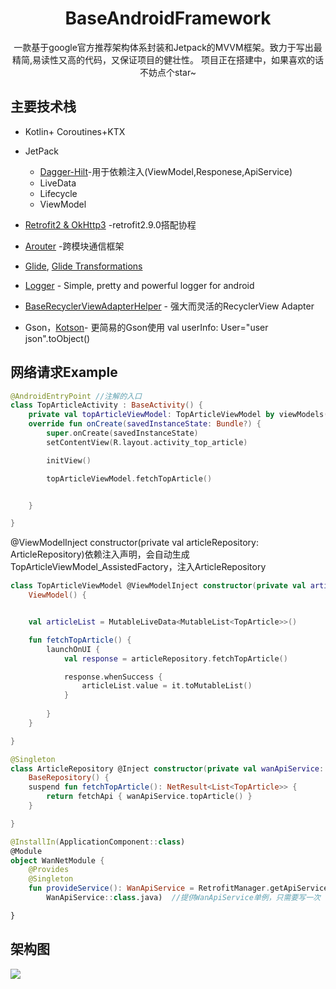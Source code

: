 <h1 align="center">BaseAndroidFramework</h1>
<p align="center">  
一款基于google官方推荐架构体系封装和Jetpack的MVVM框架。致力于写出最精简,易读性又高的代码，又保证项目的健壮性。
项目正在搭建中，如果喜欢的话不妨点个star~
</p>

## 主要技术栈
- Kotlin+ Coroutines+KTX  
- JetPack
  - [Dagger-Hilt](https://developer.android.com/training/dependency-injection/hilt-android)-用于依赖注入(ViewModel,Responese,ApiService)
  - LiveData 
  - Lifecycle 
  - ViewModel 

- [Retrofit2 & OkHttp3](https://github.com/square/retrofit) -retrofit2.9.0搭配协程
- [Arouter](https://github.com/alibaba/ARouter) -跨模块通信框架
- [Glide](https://github.com/bumptech/glide), [Glide Transformations](https://github.com/wasabeef/glide-transformations)
- [Logger](https://github.com/orhanobut/logger) - Simple, pretty and powerful logger for android
- [BaseRecyclerViewAdapterHelper](https://github.com/CymChad/BaseRecyclerViewAdapterHelper) - 强大而灵活的RecyclerView Adapter
- Gson，[Kotson](https://github.com/SalomonBrys/Kotson)-  更简易的Gson使用 val userInfo: User="user json".toObject()

## 网络请求Example


```kotlin
@AndroidEntryPoint //注解的入口
class TopArticleActivity : BaseActivity() {
    private val topArticleViewModel: TopArticleViewModel by viewModels()
    override fun onCreate(savedInstanceState: Bundle?) {
        super.onCreate(savedInstanceState)
        setContentView(R.layout.activity_top_article)

        initView()

        topArticleViewModel.fetchTopArticle() 


    }

}
```

@ViewModelInject constructor(private val articleRepository: ArticleRepository)依赖注入声明，会自动生成TopArticleViewModel_AssistedFactory，注入ArticleRepository
```kotlin
class TopArticleViewModel @ViewModelInject constructor(private val articleRepository: ArticleRepository) :
    ViewModel() {


    val articleList = MutableLiveData<MutableList<TopArticle>>()

    fun fetchTopArticle() {
        launchOnUI {
            val response = articleRepository.fetchTopArticle()

            response.whenSuccess {
                articleList.value = it.toMutableList()
            }
            
        }
    }

}
```

```kotlin
@Singleton
class ArticleRepository @Inject constructor(private val wanApiService: WanApiService) :
    BaseRepository() {
    suspend fun fetchTopArticle(): NetResult<List<TopArticle>> {
        return fetchApi { wanApiService.topArticle() }
    }

}
```

```kotlin
@InstallIn(ApplicationComponent::class)
@Module
object WanNetModule {
    @Provides
    @Singleton
    fun provideService(): WanApiService = RetrofitManager.getApiService(
        WanApiService::class.java)  //提供WanApiService单例，只需要写一次

}
```

## 架构图
![](https://user-gold-cdn.xitu.io/2020/7/14/1734cc4fe9f146e7?w=798&h=695&f=png&s=35270)


